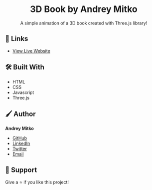 <h1 align="center">3D Book by Andrey Mitko</h1>

<p align="center">A simple animation of a 3D book created with Three.js library!</p>

## 🔗 Links

- [View Live Website](https://andrey-mitko.github.io/3d-book/ "Live View")

## 🛠 Built With

- HTML
- CSS
- Javascript
- Three.js

## 🖌 Author

**Andrey Mitko**

- [GitHub](https://github.com/andrey-mitko "Andrey Mitko")
- [LinkedIn](https://linkedin.com/in/mitk8 "Andrey Mitko")
- [Twitter](https://twitter.com/andrey_mitko "Andrey Mitko")
- [Email](mailto:andrey@mitko.me "Hi!")

## 🤝 Support

Give a ⭐️ if you like this project!
